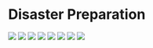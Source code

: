 # Disaster Preparation

<img src="disaster-planning.png">
<img src="disaster-planning-noaa.png">
<img src="disaster-planning-senior-citizens.png">
<img src="disaster-kit-14-days.png">
<img src="disaster-emergency-water.png">
<img src="disaster-food-14-days.png">
<img src="disaster-lower-risk.png">
<img src="disaster-store-drinking-water.png">
